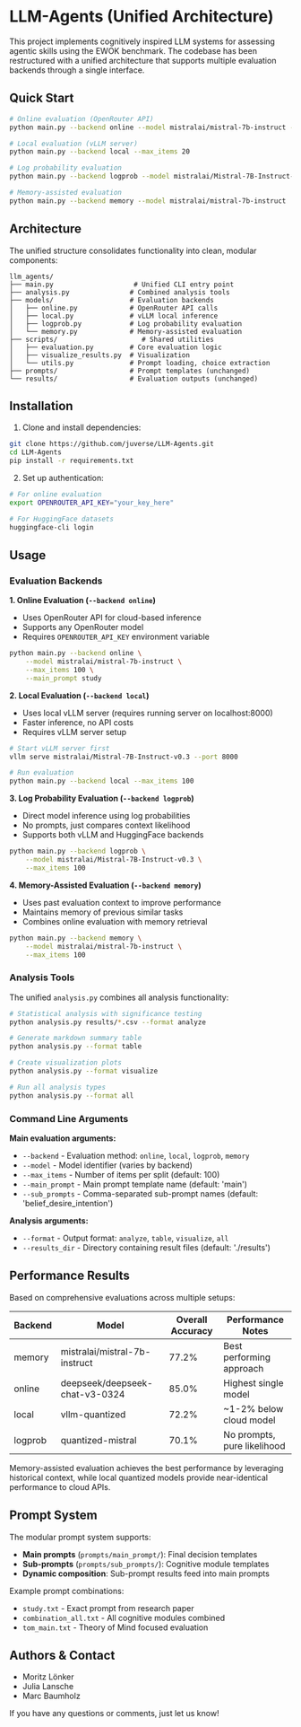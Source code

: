 # LLM-Agents (Unified Architecture)

This project implements cognitively inspired LLM systems for assessing agentic skills using the EWOK benchmark. The codebase has been restructured with a unified architecture that supports multiple evaluation backends through a single interface.

## Quick Start

```bash
# Online evaluation (OpenRouter API)
python main.py --backend online --model mistralai/mistral-7b-instruct --max_items 20

# Local evaluation (vLLM server)
python main.py --backend local --max_items 20

# Log probability evaluation
python main.py --backend logprob --model mistralai/Mistral-7B-Instruct-v0.3

# Memory-assisted evaluation
python main.py --backend memory --model mistralai/mistral-7b-instruct
```

## Architecture

The unified structure consolidates functionality into clean, modular components:

```
llm_agents/
├── main.py                    # Unified CLI entry point
├── analysis.py               # Combined analysis tools
├── models/                   # Evaluation backends
│   ├── online.py             # OpenRouter API calls
│   ├── local.py              # vLLM local inference
│   ├── logprob.py            # Log probability evaluation
│   └── memory.py             # Memory-assisted evaluation
├── scripts/                     # Shared utilities
│   ├── evaluation.py         # Core evaluation logic
│   ├── visualize_results.py  # Visualization
│   └── utils.py              # Prompt loading, choice extraction
├── prompts/                  # Prompt templates (unchanged)
└── results/                  # Evaluation outputs (unchanged)
```

## Installation

1. Clone and install dependencies:
```bash
git clone https://github.com/juverse/LLM-Agents.git
cd LLM-Agents
pip install -r requirements.txt
```

2. Set up authentication:
```bash
# For online evaluation
export OPENROUTER_API_KEY="your_key_here"

# For HuggingFace datasets
huggingface-cli login
```

## Usage

### Evaluation Backends

**1. Online Evaluation (`--backend online`)**
- Uses OpenRouter API for cloud-based inference
- Supports any OpenRouter model
- Requires `OPENROUTER_API_KEY` environment variable

```bash
python main.py --backend online \
    --model mistralai/mistral-7b-instruct \
    --max_items 100 \
    --main_prompt study
```

**2. Local Evaluation (`--backend local`)**
- Uses local vLLM server (requires running server on localhost:8000)
- Faster inference, no API costs
- Requires vLLM server setup

```bash
# Start vLLM server first
vllm serve mistralai/Mistral-7B-Instruct-v0.3 --port 8000

# Run evaluation
python main.py --backend local --max_items 100
```

**3. Log Probability Evaluation (`--backend logprob`)**
- Direct model inference using log probabilities
- No prompts, just compares context likelihood
- Supports both vLLM and HuggingFace backends

```bash
python main.py --backend logprob \
    --model mistralai/Mistral-7B-Instruct-v0.3 \
    --max_items 100
```

**4. Memory-Assisted Evaluation (`--backend memory`)**
- Uses past evaluation context to improve performance
- Maintains memory of previous similar tasks
- Combines online evaluation with memory retrieval

```bash
python main.py --backend memory \
    --model mistralai/mistral-7b-instruct \
    --max_items 100
```

### Analysis Tools

The unified `analysis.py` combines all analysis functionality:

```bash
# Statistical analysis with significance testing
python analysis.py results/*.csv --format analyze

# Generate markdown summary table
python analysis.py --format table

# Create visualization plots
python analysis.py --format visualize

# Run all analysis types
python analysis.py --format all
```

### Command Line Arguments

**Main evaluation arguments:**
- `--backend` - Evaluation method: `online`, `local`, `logprob`, `memory`
- `--model` - Model identifier (varies by backend)
- `--max_items` - Number of items per split (default: 100)
- `--main_prompt` - Main prompt template name (default: 'main')
- `--sub_prompts` - Comma-separated sub-prompt names (default: 'belief_desire_intention')

**Analysis arguments:**
- `--format` - Output format: `analyze`, `table`, `visualize`, `all`
- `--results_dir` - Directory containing result files (default: './results')

## Performance Results

Based on comprehensive evaluations across multiple setups:

| Backend | Model | Overall Accuracy | Performance Notes |
|---------|-------|------------------|-------------------|
| memory | mistralai/mistral-7b-instruct | 77.2% | Best performing approach |
| online | deepseek/deepseek-chat-v3-0324 | 85.0% | Highest single model |
| local | vllm-quantized | 72.2% | ~1-2% below cloud model |
| logprob | quantized-mistral | 70.1% | No prompts, pure likelihood |

Memory-assisted evaluation achieves the best performance by leveraging historical context, while local quantized models provide near-identical performance to cloud APIs.

## Prompt System

The modular prompt system supports:
- **Main prompts** (`prompts/main_prompt/`): Final decision templates
- **Sub-prompts** (`prompts/sub_prompts/`): Cognitive module templates
- **Dynamic composition**: Sub-prompt results feed into main prompts

Example prompt combinations:
- `study.txt` - Exact prompt from research paper
- `combination_all.txt` - All cognitive modules combined
- `tom_main.txt` - Theory of Mind focused evaluation

## Authors & Contact

* Moritz Lönker
* Julia Lansche  
* Marc Baumholz

If you have any questions or comments, just let us know!
